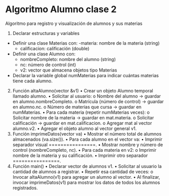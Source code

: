# Algoritmo Alumno clase 2

Algoritmo para registro y visualización de alumnos y sus materias
1. Declarar estructuras y variables
 * Definir una clase Materias con:
    -materia: nombre de la materia (string)
    - calificacion: calificación (double)
  * Definir una clase Alumno con:
    - nombreCompleto: nombre del alumno (string)
    - nc: número de control (int)
    - v2: vector que almacena objetos tipo Materias
  * Declarar la variable global numMaterias para indicar cuántas materias tiene cada alumno.
2. Función altaAlumno(vector &v1)
  •	Crear un objeto Alumno temporal llamado alumno.
  •	Solicitar al usuario:
    o	Nombre del alumno → guardar en alumno.nombreCompleto.
    o	Matrícula (número de control) → guardar en alumno.nc.
    o	Número de materias que cursa → guardar en numMaterias.
  •	Para cada materia (repetir numMaterias veces):
    o	Solicitar nombre de la materia → guardar en mat.materia.
    o	Solicitar calificación → guardar en mat.calificacion.
    o	Agregar mat al vector alumno.v2.
  •	Agregar el objeto alumno al vector general v1.
3. Función imprimeDatos(vector va)
  •	Mostrar el número total de alumnos almacenados (va.size()).
  •	Para cada alumno en el vector va:
  •	Imprimir separador visual ================.
  •	Mostrar nombre y número de control (nombreCompleto, nc).
  •	Para cada materia en v2:
    o	Imprimir nombre de la materia y su calificación.
   •	Imprimir otro separador ================.
4. Función main()
  •	Declarar vector de alumnos v1.
  •	Solicitar al usuario la cantidad de alumnos a registrar.
  •	Repetir esa cantidad de veces:
    o	Invocar altaAlumno(v1) para agregar un alumno al vector.
  •	Al finalizar, invocar imprimeDatos(v1) para mostrar los datos de todos los alumnos registrados.


